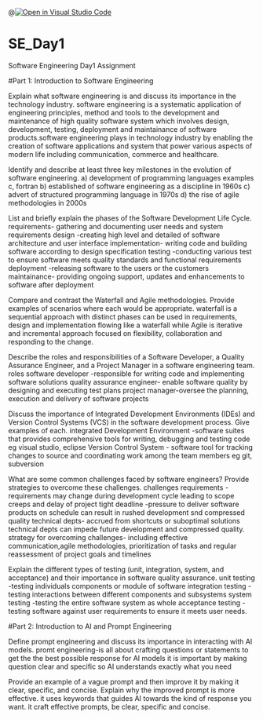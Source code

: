 @[![Open in Visual Studio Code](https://classroom.github.com/assets/open-in-vscode-2e0aaae1b6195c2367325f4f02e2d04e9abb55f0b24a779b69b11b9e10269abc.svg)](https://classroom.github.com/online_ide?assignment_repo_id=15562990&assignment_repo_type=AssignmentRepo)
# SE_Day1
Software Engineering Day1 Assignment

#Part 1: Introduction to Software Engineering

Explain what software engineering is and discuss its importance in the technology industry.
software engineering is a systematic application of engineering principles, method and tools to the development and maintenance of high quality software system which involves design, development, testing, deployment and maintainance of software products.software engineering plays in technology industry by enabling the creation of software applications and system that power various aspects of modern life including communication, commerce and healthcare.

Identify and describe at least three key milestones in the evolution of software engineering.
a) development of programming languages examples c, fortran 
b) established of software engineering as a discipline in 1960s
c) advert of structured programming language in 1970s
d) the rise of agile methodologies in 2000s



List and briefly explain the phases of the Software Development Life Cycle.
requirements- gathering and documenting user needs and system requirements 
design -creating high level and detailed of software architecture and user interface 
implementation- writing code and building software according to design specification 
testing -conducting various test to ensure software meets quality standards and functional requirements 
deployment -releasing software to the users or the customers 
maintainance- providing ongoing support, updates and enhancements to software after deployment

Compare and contrast the Waterfall and Agile methodologies. Provide examples of scenarios where each would be appropriate.
waterfall is a sequential approach with distinct phases can be used in requirements, design and implementation flowing like a waterfall while Agile is iterative and incremental approach focused on flexibility, collaboration and responding to the change.

Describe the roles and responsibilities of a Software Developer, a Quality Assurance Engineer, and a Project Manager in a software engineering team.
roles
software developer -responsible for writing code and implementing software solutions 
quality assurance engineer- enable software quality by designing and executing test plans
project manager-oversee the planning, execution and delivery of software projects 


Discuss the importance of Integrated Development Environments (IDEs) and Version Control Systems (VCS) in the software development process. Give examples of each.
integrated Development Environment -software suites that provides comprehensive tools for writing, debugging and testing code eg visual studio, eclipse 
Version Control System - software tool for tracking changes to source and coordinating work among the team members eg git, subversion 


What are some common challenges faced by software engineers? Provide strategies to overcome these challenges.
challenges requirements -requirements may change during development cycle leading to scope creeps and delay of project
tight deadline -pressure to deliver software products on schedule can result in rushed development snd compressed quality 
technical depts- accrued from shortcuts or suboptimal solutions technical depts can impede future development and compressed quality.
 strategy for overcoming challenges- including effective communication,agile methodologies, prioritization of tasks and regular reassessment of project goals and timelines 
 


Explain the different types of testing (unit, integration, system, and acceptance) and their importance in software quality assurance.
unit testing -testing individuals components or module of software 
integration testing -testing interactions between different components and subsystems
system testing -testing the entire software system as whole 
acceptance testing -testing software against user requirements to ensure it meets user needs.

#Part 2: Introduction to AI and Prompt Engineering



Define prompt engineering and discuss its importance in interacting with AI models.
promt engineering-is all about crafting questions or statements to get the the best possible response for AI models it is important by making question clear and specific so AI understands exactly what you need

Provide an example of a vague prompt and then improve it by making it clear, specific, and concise. Explain why the improved prompt is more effective.
it uses keywords that guides AI towards the kind of response you want.
it craft effective prompts, be clear, specific and concise.


